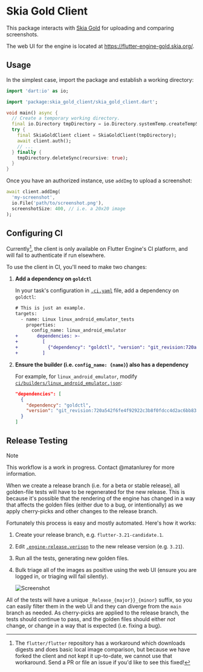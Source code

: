# Skia Gold Client

This package interacts with [Skia Gold][] for uploading and comparing
screenshots.

[skia gold]: https://skia.org/docs/dev/testing/skiagold/

The web UI for the engine is located at <https://flutter-engine-gold.skia.org/>.

## Usage

In the simplest case, import the package and establish a working directory:

```dart
import 'dart:io' as io;

import 'package:skia_gold_client/skia_gold_client.dart';

void main() async {
  // Create a temporary working directory.
  final io.Directory tmpDirectory = io.Directory.systemTemp.createTempSync('skia_gold_wd');
  try {
    final SkiaGoldClient client = SkiaGoldClient(tmpDirectory);
    await client.auth();
    // ...
  } finally {
    tmpDirectory.deleteSync(recursive: true);
  }
}
```

Once you have an authorized instance, use `addImg` to upload a screenshot:

```dart
await client.addImg(
  'my-screenshot',
  io.File('path/to/screenshot.png'),
  screenshotSize: 400, // i.e. a 20x20 image
);
```

## Configuring CI

Currently[^1], the client is only available on Flutter Engine's CI platform, and
will fail to authenticate if run elsewhere.

To use the client in CI, you'll need to make two changes:

[^1]:
    The `flutter/flutter` repository has a workaround which downloads digests
    and does basic local image comparison, but because we have forked the
    client and not kept it up-to-date, we cannot use that workaround. Send
    a PR or file an issue if you'd like to see this fixed!

1. **Add a dependency on `goldctl`**

   In your task's configuration in [`.ci.yaml`](../../.ci.yaml) file, add a
   dependency on `goldctl`:

   ```diff
   # This is just an example.
   targets:
     - name: Linux linux_android_emulator_tests
       properties:
         config_name: linux_android_emulator
   +       dependencies: >-
   +         [
   +           {"dependency": "goldctl", "version": "git_revision:720a542f6fe4f92922c3b8f0fdcc4d2ac6bb83cd"}
   +         ]
   ```

2. **Ensure the builder (i.e. `config_name: {name}`) also has a dependency**

   For example, for `linux_android_emulator`, modify
   [`ci/builders/linux_android_emulator.json`](../../ci/builders/linux_android_emulator.json):

   ```json
   "dependencies": [
     {
       "dependency": "goldctl",
       "version": "git_revision:720a542f6fe4f92922c3b8f0fdcc4d2ac6bb83cd"
     }
   ]
   ```

## Release Testing

> [!NOTE]
> This workflow is a work in progress. Contact @matanlurey for more information.

When we create a release branch (i.e. for a beta or stable release), all
golden-file tests will have to be regenerated for the new release. This is
because it's possible that the rendering of the engine has changed in a way
that affects the golden files (either due to a bug, or intentionally) as we
apply cherry-picks and other changes to the release branch.

Fortunately this process is easy and mostly automated. Here's how it works:

1. Create your release branch, e.g. `flutter-3.21-candidate.1`.
1. Edit [`.engine-release.verison`](../../.engine-release.version) to the new
   release version (e.g. `3.21`).
1. Run all the tests, generating new golden files.
1. Bulk triage all of the images as positive using the web UI (ensure you are
   logged in, or triaging will fail silently).

   ![Screenshot](https://github.com/flutter/flutter/assets/168174/a327ffc0-95b3-4d3a-9d36-052e0607a1e5)

All of the tests will have a unique `_Release_{major}}_{minor}` suffix, so you
can easily filter them in the web UI and they can diverge from the `main` branch
as needed. As cherry-picks are applied to the release branch, the tests should
continue to pass, and the golden files should either _not_ change, or change in
a way that is expected (i.e. fixing a bug).
